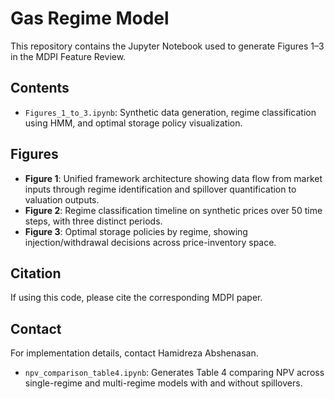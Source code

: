 # Gas Regime Model

This repository contains the Jupyter Notebook used to generate Figures 1–3 in the MDPI Feature Review.

## Contents
- `Figures_1_to_3.ipynb`: Synthetic data generation, regime classification using HMM, and optimal storage policy visualization.

## Figures
- **Figure 1**: Unified framework architecture showing data flow from market inputs through regime identification and spillover quantification to valuation outputs.
- **Figure 2**: Regime classification timeline on synthetic prices over 50 time steps, with three distinct periods.
- **Figure 3**: Optimal storage policies by regime, showing injection/withdrawal decisions across price-inventory space.

## Citation
If using this code, please cite the corresponding MDPI paper.

## Contact
For implementation details, contact Hamidreza Abshenasan.

- `npv_comparison_table4.ipynb`: Generates Table 4 comparing NPV across single-regime and multi-regime models with and without spillovers.
